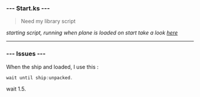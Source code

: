 ### --- Start.ks ---
> Need my library script

*starting script, running when plane is loaded on start*
*take a look [here](http://ksp-kos.github.io/KOS_DOC/general/boot.html)*

 _____
 
 ### --- Issues ---
 
 When the ship and loaded, I use this :
 ```C#
 wait until ship:unpacked.
 ```
 

wait 1.5.

